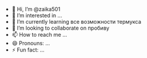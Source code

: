 - 👋 Hi, I’m @zaika501
- 👀 I’m interested in ...
- 🌱 I’m currently learning все возможности термукса
- 💞️ I’m looking to collaborate on пробиву
- 📫 How to reach me ...
- 😄 Pronouns: ...
- ⚡ Fun fact: ...

<!---
zaika501/zaika501 is a ✨ special ✨ repository because its `README.md` (this file) appears on your GitHub profile.
You can click the Preview link to take a look at your changes.
--->
